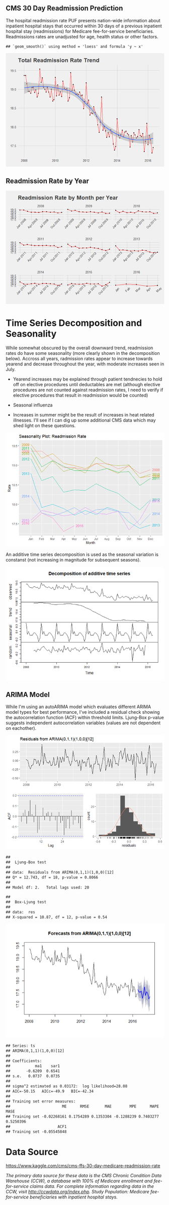## CMS 30 Day Readmission Prediction



The hospital readmission rate PUF presents nation-wide information about inpatient hospital stays that occurred within 30 days of a previous inpatient hospital stay (readmissions) for Medicare fee-for-service beneficiaries. Readmissions rates are unadjusted for age, health status or other factors.


```
## `geom_smooth()` using method = 'loess' and formula 'y ~ x'
```

![](CMS-30-Day-Readmission_files/figure-html/pressure-1.png)<!-- -->

## Readmission Rate by Year



![](CMS-30-Day-Readmission_files/figure-html/unnamed-chunk-4-1.png)<!-- -->

# Time Series Decomposition and Seasonality



While somewhat obscured by the overall downward trend, readmission rates do have some seasonality (more clearly shown in the decomposition below). Accross all years, radmission rates appear to increase towards yearend and decrease throughout the year, with moderate increases seen in July. <br>

- Yearend increases may be explained through patient tendnecies to hold off on elective procedures until deductables are met (although elective procedures are not counted against readmission rates, I need to verify if elective procedures that result in readmission would be counted) <br>

- Seasonal influenza <br>

- Increases in summer might be the result of increases in heat related illnesses. I'll see if I can dig up some additional CMS data which may shed light on these questions. <br>

![](CMS-30-Day-Readmission_files/figure-html/unnamed-chunk-6-1.png)<!-- -->

An additive time series decomposition is used as the seasonal variation is constanst (not increasing in magnitude for subsequent seasons).

![](CMS-30-Day-Readmission_files/figure-html/unnamed-chunk-7-1.png)<!-- -->


## ARIMA Model

While I'm using an autoARIMA model which evaluates different ARIMA model types for best performance, I've included a residual check showing the autocorrelation function (ACF) within threshold limits. Ljung-Box p-value suggests independent autocorrelation variables (values are not dependent on eachother). 


![](CMS-30-Day-Readmission_files/figure-html/unnamed-chunk-8-1.png)<!-- -->

```
## 
## 	Ljung-Box test
## 
## data:  Residuals from ARIMA(0,1,1)(1,0,0)[12]
## Q* = 12.743, df = 18, p-value = 0.8066
## 
## Model df: 2.   Total lags used: 20
```



```
## 
## 	Box-Ljung test
## 
## data:  res
## X-squared = 10.87, df = 12, p-value = 0.54
```


![](CMS-30-Day-Readmission_files/figure-html/unnamed-chunk-10-1.png)<!-- -->



```
## Series: ts 
## ARIMA(0,1,1)(1,0,0)[12] 
## 
## Coefficients:
##           ma1    sar1
##       -0.6209  0.6541
## s.e.   0.0737  0.0735
## 
## sigma^2 estimated as 0.03172:  log likelihood=28.08
## AIC=-50.15   AICc=-49.9   BIC=-42.34
## 
## Training set error measures:
##                       ME      RMSE       MAE        MPE      MAPE      MASE
## Training set -0.02268161 0.1754289 0.1353304 -0.1288239 0.7403277 0.5250396
##                     ACF1
## Training set -0.05545848
```



# Data Source

https://www.kaggle.com/cms/cms-ffs-30-day-medicare-readmission-rate

*The primary data source for these data is the CMS Chronic Condition Data Warehouse (CCW), a database with 100% of Medicare enrollment and fee-for-service claims data. For complete information regarding data in the CCW, visit http://ccwdata.org/index.php. Study Population: Medicare fee-for-service beneficiaries with inpatient hospital stays.*
